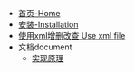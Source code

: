 - [首页-Home](/)
- [安装-Installation](/getting-started)
- [使用xml增删改查 Use xml file](/use-xml)
- 文档document
  - [实现原理](/getting-started)